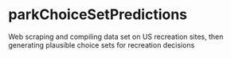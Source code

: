 # parkChoiceSetPredictions
Web scraping and compiling data set on US recreation sites, then generating plausible choice sets for recreation decisions
